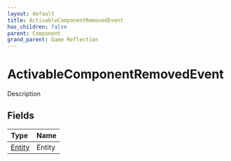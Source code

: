 ```yaml
---
layout: default
title: ActivableComponentRemovedEvent
has_children: false
parent: Component
grand_parent: Game Reflection
---
```

# ActivableComponentRemovedEvent
Description 

## Fields

| Type | Name |
|:----------|:--------------|
| [Entity](/riftbreaker-wiki/docs/game-reflection/classes/entity/) | Entity |

